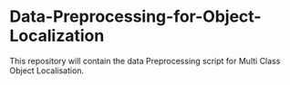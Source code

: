 # Data-Preprocessing-for-Object-Localization
This repository will contain the data Preprocessing script for Multi Class Object Localisation.
